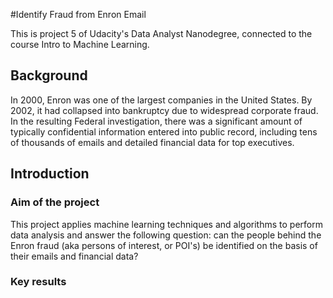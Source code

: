 #Identify Fraud from Enron Email

This is project 5 of Udacity's Data Analyst Nanodegree, connected to the course Intro to Machine Learning.

## Background
In 2000, Enron was one of the largest companies in the United States. By 2002, it had collapsed into bankruptcy due to widespread corporate fraud. In the resulting Federal investigation, there was a significant amount of typically confidential information entered into public record, including tens of thousands of emails and detailed financial data for top executives.

## Introduction
### Aim of the project
This project applies machine learning techniques and algorithms to perform data analysis and answer the following question: can the people behind the Enron fraud (aka persons of interest, or POI's) be identified on the basis of their emails and financial data?

### Key results

